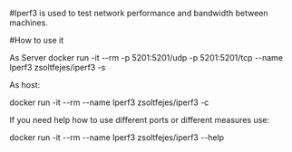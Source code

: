 #Iperf3 is used to test network performance and bandwidth between machines.

#How to use it

As Server docker run -it --rm -p 5201:5201/udp -p 5201:5201/tcp --name Iperf3 zsoltfejes/iperf3 -s

As host:

docker run -it --rm --name Iperf3 zsoltfejes/iperf3 -c

If you need help how to use different ports or different measures use:

docker run -it --rm --name Iperf3 zsoltfejes/iperf3 --help
